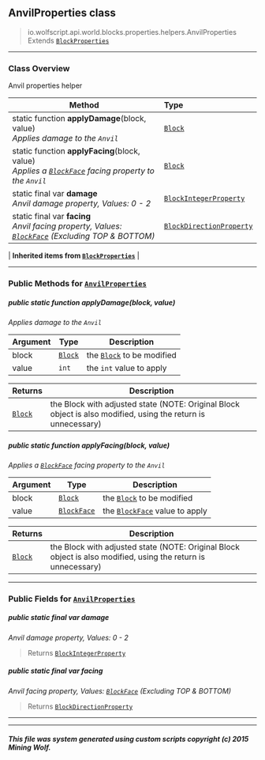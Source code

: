 ## AnvilProperties __class__

>io.wolfscript.api.world.blocks.properties.helpers.AnvilProperties
>Extends [`BlockProperties`](BlockProperties.md)

---

### Class Overview

Anvil properties helper

Method | Type   
--- | :--- 
static function __applyDamage__(block, value) <br> _Applies damage to the `Anvil`_ | [`Block`](../../Block.md)
static function __applyFacing__(block, value) <br> _Applies a [`BlockFace`](../../BlockFace.md) facing property to the `Anvil`_ | [`Block`](../../Block.md)
static final var __damage__ <br> _Anvil damage property, Values: 0 - 2_ | [`BlockIntegerProperty`](../BlockIntegerProperty.md)
static final var __facing__ <br> _Anvil facing property, Values: [`BlockFace`](../../BlockFace.md) (Excluding TOP & BOTTOM)_ | [`BlockDirectionProperty`](../BlockDirectionProperty.md)
 |
__Inherited items from [`BlockProperties`](BlockProperties.md)__ |





---


### Public Methods for [`AnvilProperties`](AnvilProperties.md)

##### <a id='applydamage'></a>public static function __applyDamage__(block, value)

_Applies damage to the `Anvil`_

Argument | Type | Description  
--- | --- | --- 
block | [`Block`](../../Block.md) | the [`Block`](../../Block.md) to be modified
value | `int` | the `int` value to apply

Returns | Description
--- | --- 
[`Block`](../../Block.md) | the Block with adjusted state (NOTE: Original Block object is also modified, using the return is unnecessary)


##### <a id='applyfacing'></a>public static function __applyFacing__(block, value)

_Applies a [`BlockFace`](../../BlockFace.md) facing property to the `Anvil`_

Argument | Type | Description  
--- | --- | --- 
block | [`Block`](../../Block.md) | the [`Block`](../../Block.md) to be modified
value | [`BlockFace`](../../BlockFace.md) | the [`BlockFace`](../../BlockFace.md) value to apply

Returns | Description
--- | --- 
[`Block`](../../Block.md) | the Block with adjusted state (NOTE: Original Block object is also modified, using the return is unnecessary)


---

### Public Fields for [`AnvilProperties`](AnvilProperties.md)

##### <a id='damage'></a>public static final var __damage__

_Anvil damage property, Values: 0 - 2_

>Returns
>  [`BlockIntegerProperty`](../BlockIntegerProperty.md)

##### <a id='facing'></a>public static final var __facing__

_Anvil facing property, Values: [`BlockFace`](../../BlockFace.md) (Excluding TOP & BOTTOM)_

>Returns
>  [`BlockDirectionProperty`](../BlockDirectionProperty.md)

---


---


##### This file was system generated using custom scripts copyright (c) 2015 Mining Wolf.
	

